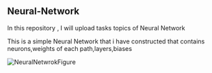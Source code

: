 ## Neural-Network
In this repository , I will upload tasks topics of Neural Network

This is a simple Neural Network that i have constructed that contains neurons,weights of each path,layers,biases

![NeuralNetwrokFigure](https://github.com/IshtishadAlamTishad/Neural-Network/assets/96460346/d35f33b5-db82-4747-ba81-c2a96a579005)
